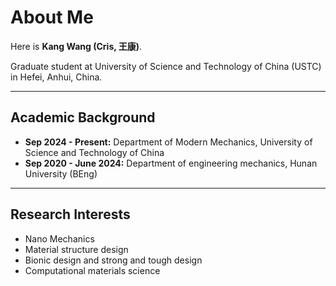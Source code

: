 # About Me

Here is **Kang Wang (Cris, 王康)**.

Graduate student at University of Science and Technology of China (USTC) in Hefei, Anhui, China.

------

## Academic Background

- **Sep 2024 - Present:** Department of Modern Mechanics, University of Science and Technology of China
- **Sep 2020 - June 2024:** Department of engineering mechanics, Hunan University (BEng)

---

## Research Interests

- Nano Mechanics
- Material structure design
- Bionic design and strong and tough design
- Computational materials science
